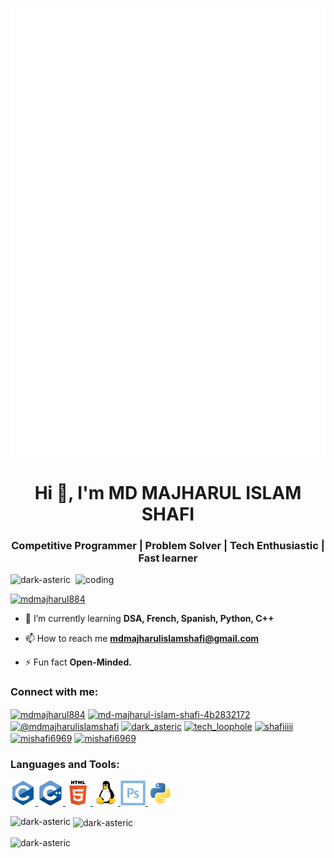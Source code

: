 ![](https://raw.githubusercontent.com/Dark-asteric/Codeforces-Stats/main/output/light_card.svg#gh-dark-mode-only)
![](https://raw.githubusercontent.com/Dark-asteric/Codeforces-Stats/main/output/light_card.svg)

<h1 align="center">Hi 👋, I'm MD MAJHARUL ISLAM SHAFI</h1>
<h3 align="center">Competitive Programmer | Problem Solver | Tech Enthusiastic | Fast learner</h3>

<img align="right" alt="coding" width="400" src="https://media3.giphy.com/media/qgQUggAC3Pfv687qPC/200w.gif?cid=6c09b952t4p3fd1z861a0myfsuviffz4t5vglpgi4tmf9jrh&ep=v1_gifs_search&rid=200w.gif&ct=g">
  
<p align="left"> <img src="https://komarev.com/ghpvc/?username=dark-asteric&label=Profile%20views&color=0e75b6&style=flat" alt="dark-asteric" /> </p>

<p align="left"> <a href="https://twitter.com/mdmajharul884" target="blank"><img src="https://img.shields.io/twitter/follow/mdmajharul884?logo=twitter&style=for-the-badge" alt="mdmajharul884" /></a> </p>

- 🌱 I’m currently learning **DSA, French, Spanish, Python, C++**

- 📫 How to reach me **mdmajharulislamshafi@gmail.com**

- ⚡ Fun fact **Open-Minded.**

<h3 align="left">Connect with me:</h3>
<p align="left">
<a href="https://twitter.com/mdmajharul884" target="blank"><img align="center" src="https://raw.githubusercontent.com/rahuldkjain/github-profile-readme-generator/master/src/images/icons/Social/twitter.svg" alt="mdmajharul884" height="30" width="40" /></a>
<a href="https://linkedin.com/in/md-majharul-islam-shafi-4b2832172" target="blank"><img align="center" src="https://raw.githubusercontent.com/rahuldkjain/github-profile-readme-generator/master/src/images/icons/Social/linked-in-alt.svg" alt="md-majharul-islam-shafi-4b2832172" height="30" width="40" /></a>
<a href="https://medium.com/@mdmajharulislamshafi" target="blank"><img align="center" src="https://raw.githubusercontent.com/rahuldkjain/github-profile-readme-generator/master/src/images/icons/Social/medium.svg" alt="@mdmajharulislamshafi" height="30" width="40" /></a>
<a href="https://www.codechef.com/users/dark_asteric" target="blank"><img align="center" src="https://cdn.jsdelivr.net/npm/simple-icons@3.1.0/icons/codechef.svg" alt="dark_asteric" height="30" width="40" /></a>
<a href="https://www.hackerrank.com/tech_loophole" target="blank"><img align="center" src="https://raw.githubusercontent.com/rahuldkjain/github-profile-readme-generator/master/src/images/icons/Social/hackerrank.svg" alt="tech_loophole" height="30" width="40" /></a>
<a href="https://codeforces.com/profile/shafiiiii" target="blank"><img align="center" src="https://raw.githubusercontent.com/rahuldkjain/github-profile-readme-generator/master/src/images/icons/Social/codeforces.svg" alt="shafiiiii" height="30" width="40" /></a>
<a href="https://www.leetcode.com/mishafi6969" target="blank"><img align="center" src="https://raw.githubusercontent.com/rahuldkjain/github-profile-readme-generator/master/src/images/icons/Social/leet-code.svg" alt="mishafi6969" height="30" width="40" /></a>
<a href="https://auth.geeksforgeeks.org/user/mishafi6969" target="blank"><img align="center" src="https://raw.githubusercontent.com/rahuldkjain/github-profile-readme-generator/master/src/images/icons/Social/geeks-for-geeks.svg" alt="mishafi6969" height="30" width="40" /></a>
</p>

<h3 align="left">Languages and Tools:</h3>
<p align="left"> <a href="https://www.cprogramming.com/" target="_blank" rel="noreferrer"> <img src="https://raw.githubusercontent.com/devicons/devicon/master/icons/c/c-original.svg" alt="c" width="40" height="40"/> </a> <a href="https://www.w3schools.com/cpp/" target="_blank" rel="noreferrer"> <img src="https://raw.githubusercontent.com/devicons/devicon/master/icons/cplusplus/cplusplus-original.svg" alt="cplusplus" width="40" height="40"/> </a> <a href="https://www.w3.org/html/" target="_blank" rel="noreferrer"> <img src="https://raw.githubusercontent.com/devicons/devicon/master/icons/html5/html5-original-wordmark.svg" alt="html5" width="40" height="40"/> </a> <a href="https://www.linux.org/" target="_blank" rel="noreferrer"> <img src="https://raw.githubusercontent.com/devicons/devicon/master/icons/linux/linux-original.svg" alt="linux" width="40" height="40"/> </a> <a href="https://www.photoshop.com/en" target="_blank" rel="noreferrer"> <img src="https://raw.githubusercontent.com/devicons/devicon/master/icons/photoshop/photoshop-line.svg" alt="photoshop" width="40" height="40"/> </a> <a href="https://www.python.org" target="_blank" rel="noreferrer"> <img src="https://raw.githubusercontent.com/devicons/devicon/master/icons/python/python-original.svg" alt="python" width="40" height="40"/> </a> </p>

<p><img align="left" src="https://github-readme-stats.vercel.app/api/top-langs?username=dark-asteric&show_icons=true&locale=en&layout=compact" alt="dark-asteric" /></p>

<p>&nbsp;<img align="center" src="https://github-readme-stats.vercel.app/api?username=dark-asteric&show_icons=true&locale=en" alt="dark-asteric" /></p>

<p><img align="center" src="https://github-readme-streak-stats.herokuapp.com/?user=dark-asteric&" alt="dark-asteric" /></p>


